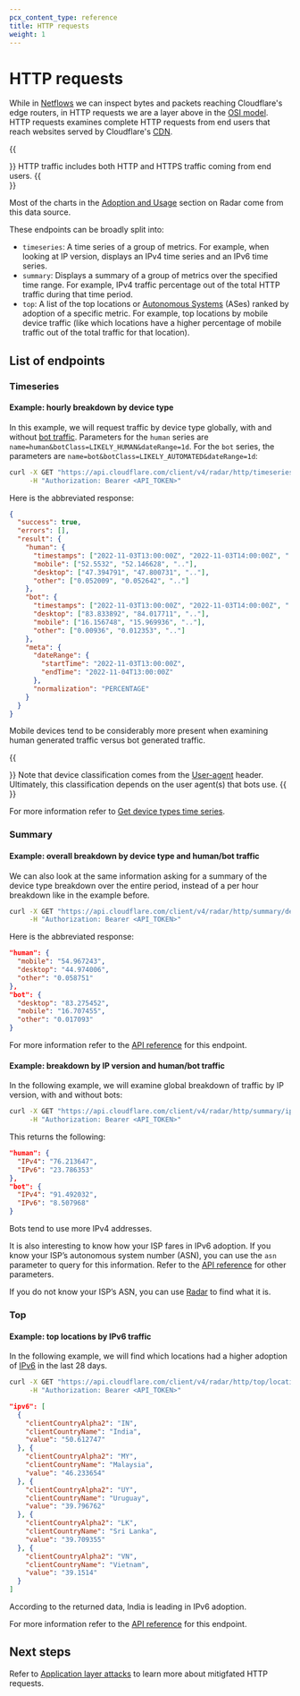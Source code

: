 ```yaml
---
pcx_content_type: reference
title: HTTP requests
weight: 1
---
```


# HTTP requests

While in [Netflows](/radar/investigate/netflows/) we can inspect bytes and packets reaching Cloudflare's edge routers, in HTTP requests we are a layer above in the [OSI model](https://en.wikipedia.org/wiki/OSI_model). HTTP requests examines complete HTTP requests from end users that reach websites served by Cloudflare's [CDN](https://www.cloudflare.com/en-gb/learning/cdn/what-is-a-cdn/).

{{<Aside type="note">}}
HTTP traffic includes both HTTP and HTTPS traffic coming from end users.
{{</Aside>}}

Most of the charts in the [Adoption and Usage](https://radar.cloudflare.com/adoption-and-usage) section on Radar come from this data source.

These endpoints can be broadly split into:

- `timeseries`: A time series of a group of metrics. For example, when looking at IP version, displays an IPv4 time series and an IPv6 time series.
- `summary`: Displays a summary of a group of metrics over the specified time range. For example, IPv4 traffic percentage out of the total HTTP traffic during that time period.
- `top`: A list of the top locations or [Autonomous Systems](https://www.cloudflare.com/en-gb/learning/network-layer/what-is-an-autonomous-system/) (ASes) ranked by adoption of a specific metric. For example, top locations by mobile device traffic (like which locations have a higher percentage of mobile traffic out of the total traffic for that location).

## List of endpoints

### Timeseries

#### Example: hourly breakdown by device type

In this example, we will request traffic by device type globally, with and without [bot traffic](/radar/concepts/bot-classes/). Parameters for the `human` series are `name=human&botClass=LIKELY_HUMAN&dateRange=1d`. For the `bot` series, the parameters are `name=bot&botClass=LIKELY_AUTOMATED&dateRange=1d`:

```bash
curl -X GET "https://api.cloudflare.com/client/v4/radar/http/timeseries/device_type?name=human&botClass=LIKELY_HUMAN&dateRange=1d&name=bot&botClass=LIKELY_AUTOMATED&dateRange=1d&format=json&aggInterval=1h" \
     -H "Authorization: Bearer <API_TOKEN>"
```

Here is the abbreviated response:

```json
{
  "success": true,
  "errors": [],
  "result": {
    "human": {
      "timestamps": ["2022-11-03T13:00:00Z", "2022-11-03T14:00:00Z", ".."],
      "mobile": ["52.5532", "52.146628", ".."],
      "desktop": ["47.394791", "47.800731", ".."],
      "other": ["0.052009", "0.052642", ".."]
    },
    "bot": {
      "timestamps": ["2022-11-03T13:00:00Z", "2022-11-03T14:00:00Z", ".."],
      "desktop": ["83.833892", "84.017711", ".."],
      "mobile": ["16.156748", "15.969936", ".."],
      "other": ["0.00936", "0.012353", ".."]
    },
    "meta": {
      "dateRange": {
        "startTime": "2022-11-03T13:00:00Z",
        "endTime": "2022-11-04T13:00:00Z"
      },
      "normalization": "PERCENTAGE"
    }
  }
}
```

Mobile devices tend to be considerably more present when examining human generated traffic versus bot generated traffic.

{{<Aside type="note">}}
Note that device classification comes from the [User-agent](https://developer.mozilla.org/en-US/docs/Web/HTTP/Headers/User-Agent) header. Ultimately, this classification depends on the user agent(s) that bots use.
{{</Aside>}}

For more information refer to [Get device types time series](/api/operations/radar-get-http-timeseries-group-by-device-type).

### Summary

#### Example: overall breakdown by device type and human/bot traffic

We can also look at the same information asking for a summary of the device type breakdown over the entire period, instead of a per hour breakdown like in the example before.

```bash
curl -X GET "https://api.cloudflare.com/client/v4/radar/http/summary/device_type?name=human&botClass=LIKELY_HUMAN&dateRange=1d&name=bot&botClass=LIKELY_AUTOMATED&dateRange=1d&format=json&aggInterval=1h" \
     -H "Authorization: Bearer <API_TOKEN>"
```

Here is the abbreviated response:

```json
"human": {
  "mobile": "54.967243",
  "desktop": "44.974006",
  "other": "0.058751"
},
"bot": {
  "desktop": "83.275452",
  "mobile": "16.707455",
  "other": "0.017093"
}
```

For more information refer to the [API reference](/api/operations/radar-get-http-summary-by-device-type) for this endpoint.

#### Example: breakdown by IP version and human/bot traffic

In the following example, we will examine global breakdown of traffic by IP version, with and without bots:

```bash
curl -X GET "https://api.cloudflare.com/client/v4/radar/http/summary/ip_version?name=human&botClass=LIKELY_HUMAN&dateRange=1d&name=bot&botClass=LIKELY_AUTOMATED&dateRange=1d&format=json&aggInterval=1h" \
     -H "Authorization: Bearer <API_TOKEN>"
```

This returns the following:

```json
"human": {
  "IPv4": "76.213647",
  "IPv6": "23.786353"
},
"bot": {
  "IPv4": "91.492032",
  "IPv6": "8.507968"
}
```

Bots tend to use more IPv4 addresses.

It is also interesting to know how your ISP fares in IPv6 adoption. If you know your ISP’s autonomous system number (ASN), you can use the `asn` parameter to query for this information. Refer to the [API reference](/api/operations/radar-get-http-summary-by-ip-version) for other parameters.

If you do not know your ISP’s ASN, you can use [Radar](https://radar.cloudflare.com/ip) to find what it is.

### Top

#### Example: top locations by IPv6 traffic

In the following example, we will find which locations had a higher adoption of [IPv6](https://en.wikipedia.org/wiki/IPv6) in the last 28 days.

```bash
curl -X GET "https://api.cloudflare.com/client/v4/radar/http/top/locations/ip_version/IPv6?name=ipv6&botClass=LIKELY_HUMAN&dateRange=28d&format=json&limit=5" \
     -H "Authorization: Bearer <API_TOKEN>"
```

```json
"ipv6": [
  {
    "clientCountryAlpha2": "IN",
    "clientCountryName": "India",
    "value": "50.612747"
  }, {
    "clientCountryAlpha2": "MY",
    "clientCountryName": "Malaysia",
    "value": "46.233654"
  }, {
    "clientCountryAlpha2": "UY",
    "clientCountryName": "Uruguay",
    "value": "39.796762"
  }, {
    "clientCountryAlpha2": "LK",
    "clientCountryName": "Sri Lanka",
    "value": "39.709355"
  }, {
    "clientCountryAlpha2": "VN",
    "clientCountryName": "Vietnam",
    "value": "39.1514"
  }
]
```

According to the returned data, India is leading in IPv6 adoption.

For more information refer to the [API reference](/api/operations/radar-get-http-top-locations-by-ip-version) for this endpoint.

## Next steps

Refer to [Application layer attacks](/radar/investigate/application-layer-attacks/) to learn more about mitigfated HTTP requests.
